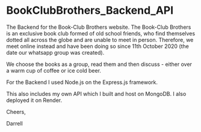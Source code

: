 # BookClubBrothers_Backend_API

The Backend for the Book-Club Brothers website. The Book-Club Brothers is an exclusive book club formed of old school friends, who find themselves dotted all across the globe and are unable to meet in person. Therefore, we meet online instead and have been doing so since 11th October 2020 (the date our whatsapp group was created). 

We choose the books as a group, read them and then discuss - either over a warm cup of coffee or ice cold beer.

For the Backend I used Node.js on the Express.js framework.

This also includes my own API which I built and host on MongoDB. I also deployed it on Render.

Cheers,

Darrell
